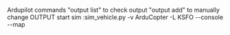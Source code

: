 Ardupilot commands
"output list" to check output
"output add" to manually change OUTPUT
start sim :sim_vehicle.py -v ArduCopter -L KSFO --console --map
